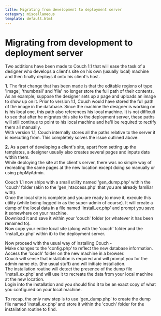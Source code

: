 ```yaml
---
title: Migrating from development to deployment server
category: miscellaneous
template: default.html
---
```


# Migrating from development to deployment server

Two additions have been made to Couch 1.1 that will ease the task of a designer who develops a client's site on his own (usually local) machine and then finally deploys it onto his client's host.

**1.** The first change that has been made is that the editable regions of type 'image', 'thumbnail' and 'file' no longer store the full path of their contents. As an example, suppose the designer sets up a page and uploads an image to show up on it. Prior to version 1.1, Couch would have stored the full path of the image in the database. Since the machine the designer is working on is his local one, this path also references his local machine. It is not difficult to see that after he migrates this site to the deployment server, these paths will still continue to point to his local machine and he'll be required to rectify them all manually.<br/>
With version 1.1, Couch internally stores all the paths relative to the server it is executing from. This completely solves the issue outlined above.

**2.** As a part of developing a client's site, apart from setting up the templates, a designer usually also creates several pages and inputs data within them.<br/>
While deploying the site at the client's server, there was no simple way of recreating the same pages at the new location except doing so manually or using phpMyAdmin.

Couch 1.1 now ships with a small utility named 'gen\_dump.php' within the 'couch' folder (akin to the 'gen\_htaccess.php' that you are already familiar with).<br/>
Once the local site is complete and you are ready to move it, execute this utility (while being logged in as the super-admin of course). It will create a dump of the local data in a file named 'install\_ex.php' and prompt you save it somewhere on your machine.<br/>
Download it and save it within your 'couch' folder (or whatever it has been renamed to).<br/>
Now copy your entire local site (along with the 'couch' folder and the 'install\_ex.php' within it) to the deployment server.

Now proceed with the usual way of installing Couch -<br/>
Make changes to the 'config.php' to reflect the new database information.<br/>
Access the 'couch' folder on the new machine in a browser.<br/>
Couch will sense that installation is required and will prompt you for the admin name etc. (the usual stuff) and will initiate installation.<br/>
The installation routine will detect the presence of the dump file 'install\_ex.php' and will use it to recreate the data from your local machine at the new location.<br/>
Login into the installation and you should find it to be an exact copy of what you configured on your local machine.

To recap, the only new step is to use 'gen\_dump.php' to create the dump file named 'install\_ex.php' and store it within the 'couch' folder for the installation routine to find.
